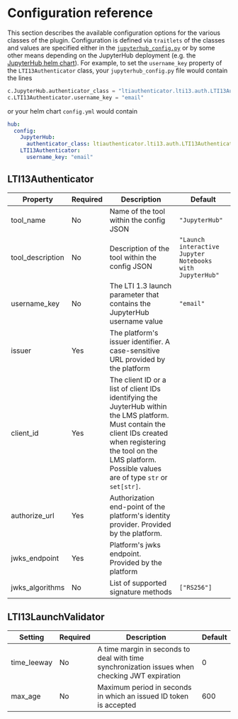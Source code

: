 # Configuration reference

This section describes the available configuration options for the various classes of the plugin.
Configuration is defined via `traitlets` of the classes and values are specified either in the [`jupyterhub_config.py`](https://jupyterhub.readthedocs.io/en/stable/getting-started/config-basics.html) or by some other means depending on the JupyterHub deployment (e.g. the [JupyterHub helm chart](https://z2jh.jupyter.org/en/stable/administrator/authentication.html)).
For example, to set the `username_key` property of the `LTI13Authenticator` class, your `jupyterhub_config.py` file would contain the lines

```python
c.JupyterHub.authenticator_class = "ltiauthenticator.lti13.auth.LTI13Authenticator"
c.LTI13Authenticator.username_key = "email"
```

or your helm chart `config.yml` would contain

```yaml
hub:
  config:
    JupyterHub:
      authenticator_class: ltiauthenticator.lti13.auth.LTI13Authenticator
    LTI13Authenticator:
      username_key: "email"
```

## LTI13Authenticator

| Property         | Required | Description                                                                                                                                                                                                                  | Default                                                  |
| ---------------- | -------- | ---------------------------------------------------------------------------------------------------------------------------------------------------------------------------------------------------------------------------- | -------------------------------------------------------- |
| tool_name        | No       | Name of the tool within the config JSON                                                                                                                                                                                      | `"JupyterHub"`                                           |
| tool_description | No       | Description of the tool within the config JSON                                                                                                                                                                               | `"Launch interactive Jupyter Notebooks with JupyterHub"` |
| username_key     | No       | The LTI 1.3 launch parameter that contains the JupyterHub username value                                                                                                                                                     | `"email"`                                                |
| issuer           | Yes      | The platform's issuer identifier. A case-sensitive URL provided by the platform                                                                                                                                              |                                                          |
| client_id        | Yes      | The client ID or a list of client IDs identifying the JuyterHub within the LMS platform. Must contain the client IDs created when registering the tool on the LMS platform. Possible values are of type `str` or `set[str]`. |                                                          |
| authorize_url    | Yes      | Authorization end-point of the platform's identity provider. Provided by the platform.                                                                                                                                       |                                                          |
| jwks_endpoint    | Yes      | Platform's jwks endpoint. Provided by the platform                                                                                                                                                                           |                                                          |
| jwks_algorithms  | No       | List of supported signature methods                                                                                                                                                                                          | `["RS256"]`                                              |

## LTI13LaunchValidator

| Setting     | Required | Description                                                                                    | Default |
| ----------- | -------- | ---------------------------------------------------------------------------------------------- | ------- |
| time_leeway | No       | A time margin in seconds to deal with time synchronization issues when checking JWT expiration | 0       |
| max_age     | No       | Maximum period in seconds in which an issued ID token is accepted                              | 600     |
